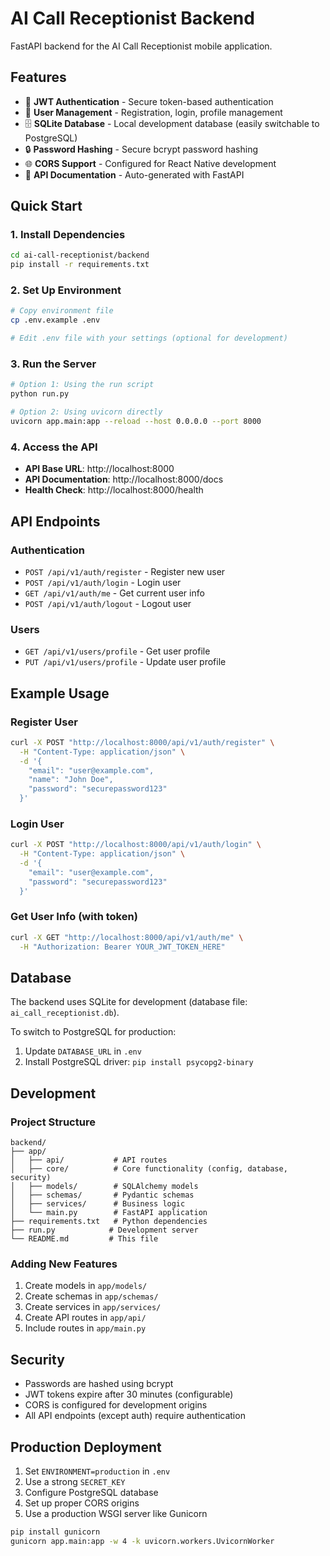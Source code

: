 # AI Call Receptionist Backend

FastAPI backend for the AI Call Receptionist mobile application.

## Features

- 🔐 **JWT Authentication** - Secure token-based authentication
- 👤 **User Management** - Registration, login, profile management
- 🗄️ **SQLite Database** - Local development database (easily switchable to PostgreSQL)
- 🔒 **Password Hashing** - Secure bcrypt password hashing
- 🌐 **CORS Support** - Configured for React Native development
- 📝 **API Documentation** - Auto-generated with FastAPI

## Quick Start

### 1. Install Dependencies

```bash
cd ai-call-receptionist/backend
pip install -r requirements.txt
```

### 2. Set Up Environment

```bash
# Copy environment file
cp .env.example .env

# Edit .env file with your settings (optional for development)
```

### 3. Run the Server

```bash
# Option 1: Using the run script
python run.py

# Option 2: Using uvicorn directly
uvicorn app.main:app --reload --host 0.0.0.0 --port 8000
```

### 4. Access the API

- **API Base URL**: http://localhost:8000
- **API Documentation**: http://localhost:8000/docs
- **Health Check**: http://localhost:8000/health

## API Endpoints

### Authentication
- `POST /api/v1/auth/register` - Register new user
- `POST /api/v1/auth/login` - Login user
- `GET /api/v1/auth/me` - Get current user info
- `POST /api/v1/auth/logout` - Logout user

### Users
- `GET /api/v1/users/profile` - Get user profile
- `PUT /api/v1/users/profile` - Update user profile

## Example Usage

### Register User
```bash
curl -X POST "http://localhost:8000/api/v1/auth/register" \
  -H "Content-Type: application/json" \
  -d '{
    "email": "user@example.com",
    "name": "John Doe",
    "password": "securepassword123"
  }'
```

### Login User
```bash
curl -X POST "http://localhost:8000/api/v1/auth/login" \
  -H "Content-Type: application/json" \
  -d '{
    "email": "user@example.com",
    "password": "securepassword123"
  }'
```

### Get User Info (with token)
```bash
curl -X GET "http://localhost:8000/api/v1/auth/me" \
  -H "Authorization: Bearer YOUR_JWT_TOKEN_HERE"
```

## Database

The backend uses SQLite for development (database file: `ai_call_receptionist.db`).

To switch to PostgreSQL for production:
1. Update `DATABASE_URL` in `.env`
2. Install PostgreSQL driver: `pip install psycopg2-binary`

## Development

### Project Structure
```
backend/
├── app/
│   ├── api/           # API routes
│   ├── core/          # Core functionality (config, database, security)
│   ├── models/        # SQLAlchemy models
│   ├── schemas/       # Pydantic schemas
│   ├── services/      # Business logic
│   └── main.py        # FastAPI application
├── requirements.txt   # Python dependencies
├── run.py            # Development server
└── README.md         # This file
```

### Adding New Features
1. Create models in `app/models/`
2. Create schemas in `app/schemas/`
3. Create services in `app/services/`
4. Create API routes in `app/api/`
5. Include routes in `app/main.py`

## Security

- Passwords are hashed using bcrypt
- JWT tokens expire after 30 minutes (configurable)
- CORS is configured for development origins
- All API endpoints (except auth) require authentication

## Production Deployment

1. Set `ENVIRONMENT=production` in `.env`
2. Use a strong `SECRET_KEY`
3. Configure PostgreSQL database
4. Set up proper CORS origins
5. Use a production WSGI server like Gunicorn

```bash
pip install gunicorn
gunicorn app.main:app -w 4 -k uvicorn.workers.UvicornWorker
```